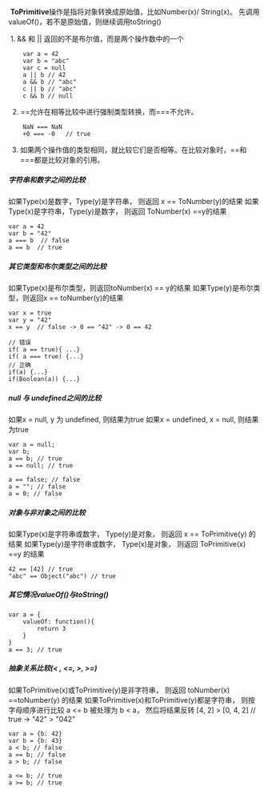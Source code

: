  **ToPrimitive**操作是指将对象转换成原始值，比如Number(x)/ String(x)。 先调用valueOf()，若不是原始值，则继续调用toString()

 1. && 和 || 返回的不是布尔值，而是两个操作数中的一个
 
       
        var a = 42
        var b = "abc"
        var c = null
        a || b // 42
        a && b // "abc"
        c || b // "abc"
        c && b // null

 
2.  ==允许在相等比较中进行强制类型转换，而===不允许。

        NaN === NaN
        +0 === -0   // true

 3.  如果两个操作值的类型相同，就比较它们是否相等。在比较对象时，==和===都是比较对象的引用。

#####   字符串和数字之间的比较
如果Type(x)是数字，Type(y)是字符串， 则返回 x == ToNumber(y)的结果
如果Type(x)是字符串，Type(y)是数字， 则返回 ToNumber(x) ==y的结果

    var a = 42
    var b = "42"
    a === b  // false
    a == b  // true


#####   其它类型和布尔类型之间的比较
如果Type(x)是布尔类型，则返回toNumber(x) == y的结果
如果Type(y)是布尔类型，则返回x == toNumber(y)的结果

    var x = true
    var y = "42"
    x == y  // false -> 0 == "42" -> 0 == 42

    // 错误
    if( a == true){ ...}
    if( a === true) {...}
    // 正确
    if(a) {...}
    if(Boolean(a)) {...}


#####   null 与 undefined之间的比较
如果x = null, y 为 undefined, 则结果为true
如果x = undefined, x = null, 则结果为true

    var a = null;
    var b;
    a == b; // true
    a == null; // true

    a == false; // false
    a = ""; // false
    a = 0; // false


#####   对象与非对象之间的比较
如果Type(x)是字符串或数字， Type(y)是对象， 则返回 x == ToPrimitive(y) 的结果
如果Type(y)是字符串或数字， Type(x)是对象， 则返回 ToPrimitive(x) ==y 的结果

    42 == [42] // true
    "abc" == Object("abc") // true


#####   其它情况valueOf()与toString()

    var a = {
        valueOf: function(){
            return 3
        }
    }
    a == 3; // true


#####   抽象关系比较(< , <=, >, >=)
如果ToPrimitive(x)或ToPrimitive(y)是非字符串， 则返回 toNumber(x) ==toNumber(y) 的结果
如果ToPrimitive(x)和ToPrimitive(y)都是字符串， 则按字母顺序进行比较
a <= b 被处理为 b < a， 然后将结果反转
[4, 2] > [0, 4, 2] // true -> "42" > "042"

    var a = {b: 42}
    var b = {b: 43}
    a < b; // false
    a == b; // false
    a > b; // false

    a <= b; // true
    a >= b; // true






